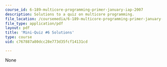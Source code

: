 ```yaml
---
course_id: 6-189-multicore-programming-primer-january-iap-2007
description: Solutions to a quiz on multicore programming.
file_location: /coursemedia/6-189-multicore-programming-primer-january-iap-2007/c767887a80dcc28e773d35fcf14131cd_quiz6_soln.pdf
file_type: application/pdf
layout: pdf
title: 'Mini-Quiz #6 Solutions'
type: course
uid: c767887a80dcc28e773d35fcf14131cd

---
```

None